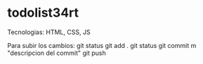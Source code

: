 # todolist34rt

Tecnologias: HTML, CSS, JS


Para subir los cambios:
git status
git add .
git status
git commit m "descripcion del commit"
git push